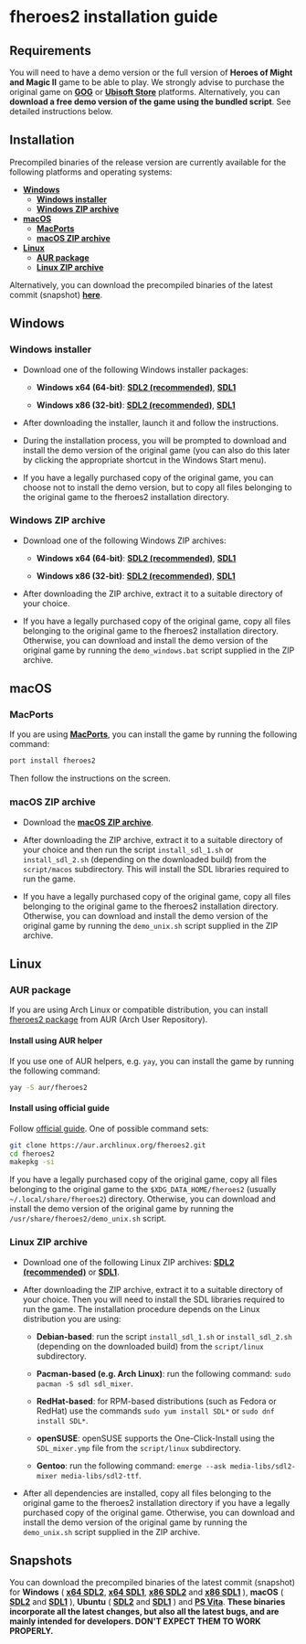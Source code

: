 # fheroes2 installation guide

## Requirements

You will need to have a demo version or the full version of **Heroes of Might and Magic II** game to be able to play. We strongly advise to purchase the original game on [**GOG**](https://www.gog.com) or [**Ubisoft Store**](https://store.ubi.com) platforms. Alternatively, you can **download a free demo version of the game using the bundled script**. See detailed instructions below.

## Installation

Precompiled binaries of the release version are currently available for the following platforms and operating systems:

* [**Windows**](#windows)
  * [**Windows installer**](#windows-installer)
  * [**Windows ZIP archive**](#windows-zip-archive)
* [**macOS**](#macos)
  * [**MacPorts**](#macports)
  * [**macOS ZIP archive**](#macos-zip-archive)
* [**Linux**](#linux)
  * [**AUR package**](#aur-package)
  * [**Linux ZIP archive**](#linux-zip-archive)

Alternatively, you can download the precompiled binaries of the latest commit (snapshot) [**here**](#snapshots).

<a name="windows"></a>
## Windows

<a name="windows-installer"></a>
### Windows installer

* Download one of the following Windows installer packages:

  * **Windows x64 (64-bit)**:
  [**SDL2 (recommended)**](https://github.com/ihhub/fheroes2/releases/latest/download/fheroes2_windows_x64_SDL2_installer.exe),
  [**SDL1**](https://github.com/ihhub/fheroes2/releases/latest/download/fheroes2_windows_x64_SDL1_installer.exe)

  * **Windows x86 (32-bit)**:
  [**SDL2 (recommended)**](https://github.com/ihhub/fheroes2/releases/latest/download/fheroes2_windows_x86_SDL2_installer.exe),
  [**SDL1**](https://github.com/ihhub/fheroes2/releases/latest/download/fheroes2_windows_x86_SDL1_installer.exe)

* After downloading the installer, launch it and follow the instructions.

* During the installation process, you will be prompted to download and install the demo version of the original game (you can also do this later by clicking the appropriate shortcut in the Windows Start menu).

* If you have a legally purchased copy of the original game, you can choose not to install the demo version, but to copy all files belonging to the original game to the fheroes2 installation directory.

<a name="windows-zip-archive"></a>
### Windows ZIP archive

* Download one of the following Windows ZIP archives:

  * **Windows x64 (64-bit)**:
  [**SDL2 (recommended)**](https://github.com/ihhub/fheroes2/releases/latest/download/fheroes2_windows_x64_SDL2.zip),
  [**SDL1**](https://github.com/ihhub/fheroes2/releases/latest/download/fheroes2_windows_x64_SDL1.zip)

  * **Windows x86 (32-bit)**:
  [**SDL2 (recommended)**](https://github.com/ihhub/fheroes2/releases/latest/download/fheroes2_windows_x86_SDL2.zip),
  [**SDL1**](https://github.com/ihhub/fheroes2/releases/latest/download/fheroes2_windows_x86_SDL1.zip)

* After downloading the ZIP archive, extract it to a suitable directory of your choice.

* If you have a legally purchased copy of the original game, copy all files belonging to the original game to the fheroes2 installation directory. Otherwise, you can download and install the demo version of the original game by running the `demo_windows.bat` script supplied in the ZIP archive.

<a name="macos"></a>
## macOS

<a name="macports"></a>
### MacPorts

If you are using [**MacPorts**](https://www.macports.org/), you can install the game by running the following command:

```sh
port install fheroes2
```

Then follow the instructions on the screen.

<a name="macos-zip-archive"></a>
### macOS ZIP archive

* Download the [**macOS ZIP archive**](https://github.com/ihhub/fheroes2/releases/latest/download/fheroes2_macos10_15_sdl2.zip).

* After downloading the ZIP archive, extract it to a suitable directory of your choice and then run the script `install_sdl_1.sh` or `install_sdl_2.sh` (depending on the downloaded build) from the `script/macos` subdirectory. This will install the SDL libraries required to run the game.

* If you have a legally purchased copy of the original game, copy all files belonging to the original game to the fheroes2 installation directory. Otherwise, you can download and install the demo version of the original game by running the `demo_unix.sh` script supplied in the ZIP archive.

<a name="linux"></a>
## Linux

<a name="aur-package"></a>
### AUR package

If you are using Arch Linux or compatible distribution, you can install [fheroes2 package](https://aur.archlinux.org/packages/fheroes2) from AUR (Arch User Repository).

#### Install using AUR helper

If you use one of AUR helpers, e.g. `yay`, you can install the game by running the following command:

```sh
yay -S aur/fheroes2
```

#### Install using official guide

Follow [official guide](https://wiki.archlinux.org/title/Arch_User_Repository#Installing_and_upgrading_packages). One of possible command sets:

```sh
git clone https://aur.archlinux.org/fheroes2.git
cd fheroes2
makepkg -si
```

If you have a legally purchased copy of the original game, copy all files belonging to the original game to the `$XDG_DATA_HOME/fheroes2` (usually `~/.local/share/fheroes2`) directory. Otherwise, you can download and install the demo version of the original game by running the `/usr/share/fheroes2/demo_unix.sh` script.

<a name="linux-zip-archive"></a>
### Linux ZIP archive

* Download one of the following Linux ZIP archives:
[**SDL2 (recommended)**](https://github.com/ihhub/fheroes2/releases/latest/download/fheroes2_ubuntu_sdl2.zip) or
[**SDL1**](https://github.com/ihhub/fheroes2/releases/latest/download/fheroes2_ubuntu_sdl1.zip).

* After downloading the ZIP archive, extract it to a suitable directory of your choice. Then you will need to install the SDL libraries required to run the game. The installation procedure depends on the Linux distribution you are using:

  * **Debian-based**: run the script `install_sdl_1.sh` or `install_sdl_2.sh` (depending on the downloaded build) from the `script/linux` subdirectory.

  * **Pacman-based (e.g. Arch Linux)**: run the following command: `sudo pacman -S sdl sdl_mixer`.

  * **RedHat-based**: for RPM-based distributions (such as Fedora or RedHat) use the commands `sudo yum install SDL*` or `sudo dnf install SDL*`.

  * **openSUSE**: openSUSE supports the One-Click-Install using the `SDL_mixer.ymp` file from the `script/linux` subdirectory.

  * **Gentoo**: run the following command: `emerge --ask media-libs/sdl2-mixer media-libs/sdl2-ttf`.

* After all dependencies are installed, copy all files belonging to the original game to the fheroes2 installation directory if you have a legally purchased copy of the original game. Otherwise, you can download and install the demo version of the original game by running the `demo_unix.sh` script supplied in the ZIP archive.

<a name="snapshots"></a>
## Snapshots

You can download the precompiled binaries of the latest commit (snapshot) for
**Windows** (
[**x64 SDL2**](https://github.com/ihhub/fheroes2/releases/tag/fheroes2-windows-x64-SDL2),
[**x64 SDL1**](https://github.com/ihhub/fheroes2/releases/tag/fheroes2-windows-x64-SDL1),
[**x86 SDL2**](https://github.com/ihhub/fheroes2/releases/tag/fheroes2-windows-x86-SDL2) and
[**x86 SDL1**](https://github.com/ihhub/fheroes2/releases/tag/fheroes2-windows-x86-SDL1)
),
**macOS** (
[**SDL2**](https://github.com/ihhub/fheroes2/releases/tag/fheroes2-osx-sdl2_dev) and
[**SDL1**](https://github.com/ihhub/fheroes2/releases/tag/fheroes2-osx-sdl1_dev)
),
**Ubuntu** (
[**SDL2**](https://github.com/ihhub/fheroes2/releases/tag/fheroes2-linux-sdl2_dev) and
[**SDL1**](https://github.com/ihhub/fheroes2/releases/tag/fheroes2-linux-sdl1_dev)
) and
[**PS Vita**](https://github.com/ihhub/fheroes2/releases/tag/fheroes2-psv-sdl2_dev).
**These binaries incorporate all the latest changes, but also all the latest bugs, and are mainly intended for developers. DON'T EXPECT THEM TO WORK PROPERLY.**
